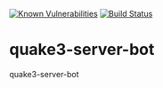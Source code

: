 [![Known Vulnerabilities](https://snyk.io/test/github/SamuelTilly/quake3-server-bot/badge.svg?targetFile=package.json)](https://snyk.io/test/github/SamuelTilly/quake3-server-bot?targetFile=package.json)
[![Build Status](https://travis-ci.org/SamuelTilly/quake3-server-bot.svg?branch=master)](https://travis-ci.org/SamuelTilly/quake3-server-bot)

# quake3-server-bot
quake3-server-bot
